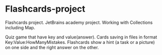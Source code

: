 # Flashcards-project
Flashcards project. JetBrains academy project. Working with Collections including Map.

Quiz game that have key and value(answer). Cards saving in files in format Key:Value:HowManyMistakes.
Flashcards show a hint (a task or a picture) on one side and the right answer on the other.
